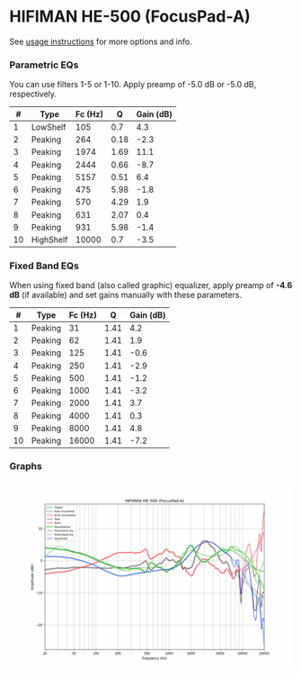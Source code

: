 # HIFIMAN HE-500 (FocusPad-A)
See [usage instructions](https://github.com/jaakkopasanen/AutoEq#usage) for more options and info.

### Parametric EQs
You can use filters 1-5 or 1-10. Apply preamp of -5.0 dB or -5.0 dB, respectively.

|   # | Type      |   Fc (Hz) |    Q |   Gain (dB) |
|-----|-----------|-----------|------|-------------|
|   1 | LowShelf  |       105 | 0.7  |         4.3 |
|   2 | Peaking   |       264 | 0.18 |        -2.3 |
|   3 | Peaking   |      1974 | 1.69 |        11.1 |
|   4 | Peaking   |      2444 | 0.66 |        -8.7 |
|   5 | Peaking   |      5157 | 0.51 |         6.4 |
|   6 | Peaking   |       475 | 5.98 |        -1.8 |
|   7 | Peaking   |       570 | 4.29 |         1.9 |
|   8 | Peaking   |       631 | 2.07 |         0.4 |
|   9 | Peaking   |       931 | 5.98 |        -1.4 |
|  10 | HighShelf |     10000 | 0.7  |        -3.5 |

### Fixed Band EQs
When using fixed band (also called graphic) equalizer, apply preamp of **-4.6 dB** (if available) and set gains manually with these parameters.

|   # | Type    |   Fc (Hz) |    Q |   Gain (dB) |
|-----|---------|-----------|------|-------------|
|   1 | Peaking |        31 | 1.41 |         4.2 |
|   2 | Peaking |        62 | 1.41 |         1.9 |
|   3 | Peaking |       125 | 1.41 |        -0.6 |
|   4 | Peaking |       250 | 1.41 |        -2.9 |
|   5 | Peaking |       500 | 1.41 |        -1.2 |
|   6 | Peaking |      1000 | 1.41 |        -3.2 |
|   7 | Peaking |      2000 | 1.41 |         3.7 |
|   8 | Peaking |      4000 | 1.41 |         0.3 |
|   9 | Peaking |      8000 | 1.41 |         4.8 |
|  10 | Peaking |     16000 | 1.41 |        -7.2 |

### Graphs
![](./HIFIMAN%20HE-500%20(FocusPad-A).png)
